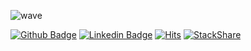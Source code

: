 ![wave](https://capsule-render.vercel.app/api?type=soft&color=timeGradient&height=250&text=Hello,%20Corca&fontSize=120&fontAlignY=55&animation=fadeIn)

[![Github Badge](https://img.shields.io/badge/-Github-000?style=flat-square&logo=Github&logoColor=white&link=https://github.com/corca-ai)](https://github.com/corca-ai)
[![Linkedin Badge](https://img.shields.io/badge/-LinkedIn-blue?style=flat-square&logo=Linkedin&logoColor=white&link=https://www.linkedin.com/in/taeho-lee-7240921a5/)](https://www.linkedin.com/in/taeho-lee-7240921a5/) 
[![Hits](https://hits.seeyoufarm.com/api/count/incr/badge.svg?url=https%3A%2F%2Fgithub.com%2Fcorca-ai%2F&count_bg=%230362B7&title_bg=%23555555&icon=&icon_color=%23E7E7E7&title=hits&edge_flat=false)](https://hits.seeyoufarm.com)
[![StackShare](http://img.shields.io/badge/tech-stack-0690fa.svg?style=flat)](https://stackshare.io/corca/corcas-tech-stack)
